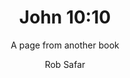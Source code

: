 ---
title:  John 10:10
author: Rob Safar
subtitle: A page from another book
exturl: https://john-io.io/
image: "johnioio.jpg"
tags: making
---